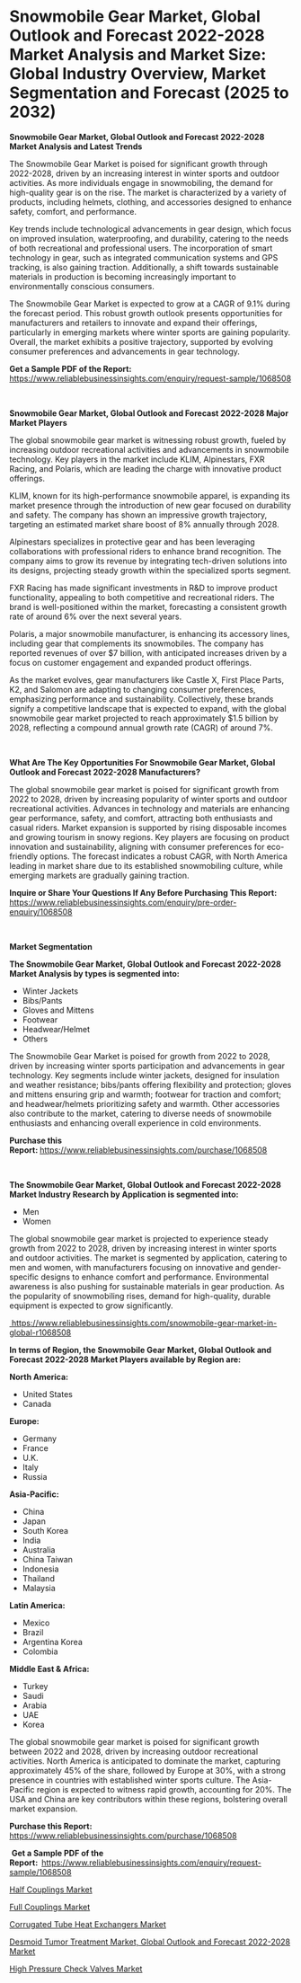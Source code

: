 <p><h1>Snowmobile Gear Market, Global Outlook and Forecast 2022-2028 Market Analysis and Market Size: Global Industry Overview, Market Segmentation and Forecast (2025 to 2032)</h1></p><p><strong>Snowmobile Gear Market, Global Outlook and Forecast 2022-2028 Market Analysis and Latest Trends</strong></p>
<p><p>The Snowmobile Gear Market is poised for significant growth through 2022-2028, driven by an increasing interest in winter sports and outdoor activities. As more individuals engage in snowmobiling, the demand for high-quality gear is on the rise. The market is characterized by a variety of products, including helmets, clothing, and accessories designed to enhance safety, comfort, and performance. </p><p>Key trends include technological advancements in gear design, which focus on improved insulation, waterproofing, and durability, catering to the needs of both recreational and professional users. The incorporation of smart technology in gear, such as integrated communication systems and GPS tracking, is also gaining traction. Additionally, a shift towards sustainable materials in production is becoming increasingly important to environmentally conscious consumers.</p><p>The Snowmobile Gear Market is expected to grow at a CAGR of 9.1% during the forecast period. This robust growth outlook presents opportunities for manufacturers and retailers to innovate and expand their offerings, particularly in emerging markets where winter sports are gaining popularity. Overall, the market exhibits a positive trajectory, supported by evolving consumer preferences and advancements in gear technology.</p></p>
<p><strong>Get a Sample PDF of the Report:&nbsp;</strong> <a href="https://www.reliablebusinessinsights.com/enquiry/request-sample/1068508?utm_campaign=2794&utm_medium=2&utm_source=Github&utm_content=ia&utm_term=21032025&utm_id=snowmobile-gear-market-global-outlook-and-forecast-2022-2028">https://www.reliablebusinessinsights.com/enquiry/request-sample/1068508</a></p>
<p>&nbsp;</p>
<p><strong>Snowmobile Gear Market, Global Outlook and Forecast 2022-2028 Major Market Players</strong></p>
<p><p>The global snowmobile gear market is witnessing robust growth, fueled by increasing outdoor recreational activities and advancements in snowmobile technology. Key players in the market include KLIM, Alpinestars, FXR Racing, and Polaris, which are leading the charge with innovative product offerings.</p><p>KLIM, known for its high-performance snowmobile apparel, is expanding its market presence through the introduction of new gear focused on durability and safety. The company has shown an impressive growth trajectory, targeting an estimated market share boost of 8% annually through 2028.</p><p>Alpinestars specializes in protective gear and has been leveraging collaborations with professional riders to enhance brand recognition. The company aims to grow its revenue by integrating tech-driven solutions into its designs, projecting steady growth within the specialized sports segment.</p><p>FXR Racing has made significant investments in R&D to improve product functionality, appealing to both competitive and recreational riders. The brand is well-positioned within the market, forecasting a consistent growth rate of around 6% over the next several years.</p><p>Polaris, a major snowmobile manufacturer, is enhancing its accessory lines, including gear that complements its snowmobiles. The company has reported revenues of over $7 billion, with anticipated increases driven by a focus on customer engagement and expanded product offerings.</p><p>As the market evolves, gear manufacturers like Castle X, First Place Parts, K2, and Salomon are adapting to changing consumer preferences, emphasizing performance and sustainability. Collectively, these brands signify a competitive landscape that is expected to expand, with the global snowmobile gear market projected to reach approximately $1.5 billion by 2028, reflecting a compound annual growth rate (CAGR) of around 7%.</p></p>
<p>&nbsp;</p>
<p><strong>What Are The Key Opportunities For Snowmobile Gear Market, Global Outlook and Forecast 2022-2028 Manufacturers?</strong></p>
<p><p>The global snowmobile gear market is poised for significant growth from 2022 to 2028, driven by increasing popularity of winter sports and outdoor recreational activities. Advances in technology and materials are enhancing gear performance, safety, and comfort, attracting both enthusiasts and casual riders. Market expansion is supported by rising disposable incomes and growing tourism in snowy regions. Key players are focusing on product innovation and sustainability, aligning with consumer preferences for eco-friendly options. The forecast indicates a robust CAGR, with North America leading in market share due to its established snowmobiling culture, while emerging markets are gradually gaining traction.</p></p>
<p><strong>Inquire or Share Your Questions If Any Before Purchasing This Report:</strong> <a href="https://www.reliablebusinessinsights.com/enquiry/pre-order-enquiry/1068508?utm_campaign=2794&utm_medium=2&utm_source=Github&utm_content=ia&utm_term=21032025&utm_id=snowmobile-gear-market-global-outlook-and-forecast-2022-2028">https://www.reliablebusinessinsights.com/enquiry/pre-order-enquiry/1068508</a></p>
<p>&nbsp;</p>
<p><strong>Market Segmentation</strong></p>
<p><strong>The Snowmobile Gear Market, Global Outlook and Forecast 2022-2028 Market Analysis by types is segmented into:</strong></p>
<p><ul><li>Winter Jackets</li><li>Bibs/Pants</li><li>Gloves and Mittens</li><li>Footwear</li><li>Headwear/Helmet</li><li>Others</li></ul></p>
<p><p>The Snowmobile Gear Market is poised for growth from 2022 to 2028, driven by increasing winter sports participation and advancements in gear technology. Key segments include winter jackets, designed for insulation and weather resistance; bibs/pants offering flexibility and protection; gloves and mittens ensuring grip and warmth; footwear for traction and comfort; and headwear/helmets prioritizing safety and warmth. Other accessories also contribute to the market, catering to diverse needs of snowmobile enthusiasts and enhancing overall experience in cold environments.</p></p>
<p><strong>Purchase this Report:&nbsp;</strong><a href="https://www.reliablebusinessinsights.com/purchase/1068508?utm_campaign=2794&utm_medium=2&utm_source=Github&utm_content=ia&utm_term=21032025&utm_id=snowmobile-gear-market-global-outlook-and-forecast-2022-2028">https://www.reliablebusinessinsights.com/purchase/1068508</a></p>
<p>&nbsp;</p>
<p><strong>The Snowmobile Gear Market, Global Outlook and Forecast 2022-2028 Market Industry Research by Application is segmented into:</strong></p>
<p><ul><li>Men</li><li>Women</li></ul></p>
<p><p>The global snowmobile gear market is projected to experience steady growth from 2022 to 2028, driven by increasing interest in winter sports and outdoor activities. The market is segmented by application, catering to men and women, with manufacturers focusing on innovative and gender-specific designs to enhance comfort and performance. Environmental awareness is also pushing for sustainable materials in gear production. As the popularity of snowmobiling rises, demand for high-quality, durable equipment is expected to grow significantly.</p></p>
<p><a href="https://www.reliablebusinessinsights.com/snowmobile-gear-market-in-global-r1068508?utm_campaign=2794&utm_medium=2&utm_source=Github&utm_content=ia&utm_term=21032025&utm_id=snowmobile-gear-market-global-outlook-and-forecast-2022-2028">&nbsp;https://www.reliablebusinessinsights.com/snowmobile-gear-market-in-global-r1068508</a></p>
<p><strong>In terms of Region, the Snowmobile Gear Market, Global Outlook and Forecast 2022-2028 Market Players available by Region are:</strong></p>
<p>
    <p> <strong> North America: </strong>
        <ul>
            <li>United States</li>
            <li>Canada</li>
        </ul>
        </p> 
    <p> <strong> Europe: </strong>
        <ul>
            <li>Germany</li>
            <li>France</li>
            <li>U.K.</li>
            <li>Italy</li>
            <li>Russia</li>
        </ul>
        </p> 
    <p> <strong> Asia-Pacific: </strong>
        <ul>
            <li>China</li>
            <li>Japan</li>
            <li>South Korea</li>
            <li>India</li>
            <li>Australia</li>
            <li>China Taiwan</li>
            <li>Indonesia</li>
            <li>Thailand</li>
            <li>Malaysia</li>
        </ul>
        </p> 
    <p> <strong> Latin America: </strong>
        <ul>
            <li>Mexico</li>
            <li>Brazil</li>
            <li>Argentina Korea</li>
            <li>Colombia</li>
        </ul>
        </p> 
    <p> <strong> Middle East & Africa: </strong>
        <ul>
            <li>Turkey</li>
            <li>Saudi</li>
            <li>Arabia</li>
            <li>UAE</li>
            <li>Korea</li>
        </ul>
    </p>
    </p>
<p><p>The global snowmobile gear market is poised for significant growth between 2022 and 2028, driven by increasing outdoor recreational activities. North America is anticipated to dominate the market, capturing approximately 45% of the share, followed by Europe at 30%, with a strong presence in countries with established winter sports culture. The Asia-Pacific region is expected to witness rapid growth, accounting for 20%. The USA and China are key contributors within these regions, bolstering overall market expansion.</p></p>
<p><strong>Purchase this Report: </strong><a href="https://www.reliablebusinessinsights.com/purchase/1068508?utm_campaign=2794&utm_medium=2&utm_source=Github&utm_content=ia&utm_term=21032025&utm_id=snowmobile-gear-market-global-outlook-and-forecast-2022-2028">https://www.reliablebusinessinsights.com/purchase/1068508</a></p>
<p>&nbsp;<strong>Get a Sample PDF of the Report:&nbsp;&nbsp;</strong><a href="https://www.reliablebusinessinsights.com/enquiry/request-sample/1068508?utm_campaign=2794&utm_medium=2&utm_source=Github&utm_content=ia&utm_term=21032025&utm_id=snowmobile-gear-market-global-outlook-and-forecast-2022-2028">https://www.reliablebusinessinsights.com/enquiry/request-sample/1068508</a></p>
<p><strong></strong></p>
<p><p><a href="https://www.linkedin.com/pulse/latest-research-half-couplings-market-revenue-valuation-5r4te?utm_campaign=2794&utm_medium=2&utm_source=Github&utm_content=ia&utm_term=21032025&utm_id=snowmobile-gear-market-global-outlook-and-forecast-2022-2028">Half Couplings Market</a></p><p><a href="https://www.linkedin.com/pulse/market-dynamics-detailed-examination-full-couplings-share-cagr-ipiye?utm_campaign=2794&utm_medium=2&utm_source=Github&utm_content=ia&utm_term=21032025&utm_id=snowmobile-gear-market-global-outlook-and-forecast-2022-2028">Full Couplings Market</a></p><p><a href="https://www.linkedin.com/pulse/corrugated-tube-heat-exchangers-market-forecast-2025-2032-ochve?utm_campaign=2794&utm_medium=2&utm_source=Github&utm_content=ia&utm_term=21032025&utm_id=snowmobile-gear-market-global-outlook-and-forecast-2022-2028">Corrugated Tube Heat Exchangers Market</a></p><p><a href="https://github.com/ziwersekos/Market-Research-Report-List-1/blob/main/desmoid-tumor-treatment-market-global-outlook-and-forecast-2022-2028-market.md?utm_campaign=2794&utm_medium=2&utm_source=Github&utm_content=ia&utm_term=21032025&utm_id=snowmobile-gear-market-global-outlook-and-forecast-2022-2028">Desmoid Tumor Treatment Market, Global Outlook and Forecast 2022-2028 Market</a></p><p><a href="https://www.linkedin.com/pulse/providing-view-both-historical-trends-future-projections-3mtue?utm_campaign=2794&utm_medium=2&utm_source=Github&utm_content=ia&utm_term=21032025&utm_id=snowmobile-gear-market-global-outlook-and-forecast-2022-2028">High Pressure Check Valves Market</a></p></p>